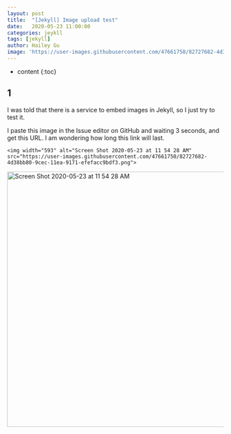```yaml
---
layout: post
title:  "[Jekyll] Image upload test"
date:   2020-05-23 11:00:00
categories: jeykll
tags: [jekyll]
author: Hailey Gu
image: 'https://user-images.githubusercontent.com/47661750/82727682-4d38bb80-9cec-11ea-9171-efefacc9bdf3.png'
---
```



* content
{:toc}

## 1

I was told that there is a service to embed images in Jekyll, so I just try to test it.

I paste this image in the Issue editor on GitHub and waiting 3 seconds, and get this URL.
I am wondering how long this link will last.

```
<img width="593" alt="Screen Shot 2020-05-23 at 11 54 28 AM" src="https://user-images.githubusercontent.com/47661750/82727682-4d38bb80-9cec-11ea-9171-efefacc9bdf3.png">
```

<img width="593" alt="Screen Shot 2020-05-23 at 11 54 28 AM" src="https://user-images.githubusercontent.com/47661750/82727682-4d38bb80-9cec-11ea-9171-efefacc9bdf3.png">



